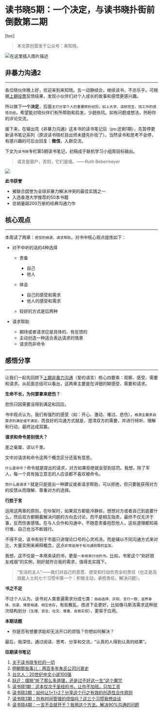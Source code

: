 # 读书晓5期：一个决定，与读书晓扑街前倒数第二期

[toc]

> 本文原创首发于公众号：来知晓。

![在这里插入图片描述](https://img-blog.csdnimg.cn/8a4f04211544470fa246405fb2514c8b.png)

## 非暴力沟通2

----

各位晓伙伴晚上好，欢迎来到来知晓。五一动静结合，继续读书，不亦乐乎。可根据[上期投票](https://mp.weixin.qq.com/s/WJiDRxB-2EVTLpClJGCPYw)反馈结果，发现小伙伴们对个人成长的故事和感悟更感兴趣。

所以做下**一个决定**，后面`主打分享个人的重要转折经历，如上大学、读研究生、找工作的感悟总结`，希望能对晓伙伴们有所帮助和启发，少趟些坑。如有问题或想法，热盼你的评论交流。

接下来，在输出完《非暴力沟通》这本书的读书笔记后（ps:还剩1期），先暂停更新读书笔记系列（原谅读书晓栏目出师未捷先扑街了）。当然读书和思考不会停，有感兴趣的可后台回复：**微信**，入群交流。

下文为`读书晓`专栏第5期读书笔记，初稿成于联机学习小组周目标输出。

> 语言是窗户，否则，它们是墙。——Ruth Bebermeyer

![](https://img.alicdn.com/imgextra/i4/1049653664/O1CN018uONeS1cw9vW83INZ_!!1049653664.jpg)

**此书获誉**

- 被联合国誉为全球非暴力解决冲突的最佳实践之一
- 入选香港大学推荐的50本书籍
- 总销量超200万册的经典沟通力作 

## 核心观点

---

本周读了两章：`感受的根源、请求帮助`，对书中核心观点提炼如下：

- 对不中听的话的4种选择
    - 责备
        - 自己
        - 他人

    - 体会
        - 自己的感受和需求
        - 他人的感受和需求

    - 较好的方式是后两种

- 请求帮助
    - 期待或者请求应是具体的、有反馈的
    - 主动创造一种适合表达请求的情景
    - 请求而非命令

## 感悟分享

---

让我们一起先回顾下[上期非暴力沟通](https://mp.weixin.qq.com/s/WJiDRxB-2EVTLpClJGCPYw)（爱的语言）核心四要素：观察、感受、需要和请求。从前面总结可以看出，这两章主要是在详细的聊感受、需要和请求。

**生命不长，为何要拿来悲伤？**

悲伤只因需要没得到满足和回应。

书中观点认为，我们有强烈的感受（如：开心、激动、难过、悲伤），`根源主要来自需求的满足或不满足。`而良好的沟通方式就是，澄清双方的需要，并进行倾听、理解和行动，最终达成双赢。

**请求和命令差别很大？**

差之毫厘，谬以千里。

文中对请求和命令这两个概念区分还蛮有意思。

`什么是命令？`命令就是提出的请求，对方如果拒绝就会受到惩罚。我想，除了军人，每一个具有独立意志的人应该都不喜欢被命令。

`而什么是请求？`就是只是提出一种建议或者请求帮助，可以拒绝，但只要能获得对方的反馈从而理解、尊重对方的选择。

**行胜于言**

运用这两章的原则，在吵架时，如果双方都能冷静些，想想对方或者自己到底要什么，然后双方都朝着解决问题的方向去讨论，而不是相互指责，最终不仅无济于事，反而伤害感情。在与人合作和沟通中，不随意责备抱怨他人，这些道理都知易行难，自己也当不断践行。

不得不说，该书有别于市面只讲理论口号的心灵鸡汤，而是辅以不同沟通方式来对比，大量实例来阐释概念，这点`非常适用于有沟通刚需的盆友。`

我想，这不仅是一本用来读的书，更是`一本用来行动的书。`比如，书里这个“劝好朋友戒烟”的实例，刚好就符合我的需求，值得去实践下。

> “生活的主人”——我们对自己的意愿、感受和行动负完全的责任（也正是高效能人士的七个习惯中第一个：积极主动，承担责任，解决问题）。

**书之不足**

不过个人认为，该书对人类普遍需求分成七类：`自由选择、庆祝、言行一致、滋养身体、玩耍、情意相通、相互依存`，有些散乱，改进下会更好，比如像马斯洛需求这种层次结构划分（`生理、安全、社交、尊重、自我实现`），更易于应用。

**本期话题**

- 你是否有想要求助却无法开口的烦恼？你想如何解决？

最后，我深信，通过阅读、思考、分享和交流，“认真的人得到认真的结果”。

**往期读书笔记**

1. [关于读书晓专栏的一切](https://mp.weixin.qq.com/s/2xIT35zscSFiuNetSINvYg)
2. [明朝那些事儿：两百多年朱氏公司兴衰史](https://mp.weixin.qq.com/s/eDIuo7Z7khFIAWYe81lgbg)
3. [台北人：20世纪中文小说100强](https://mp.weixin.qq.com/s/frPsrSOXvdI_Pc_7Po0Shg)
4. [跃迁：摆脱“听了那么多道理，还是过不好这一生”这个魔咒](https://mp.weixin.qq.com/s/wO76oQNNrhcaGD55_F_Uog)
5. [读书晓1期：这本仅次于圣经的书，让你不加班，只加工资](https://mp.weixin.qq.com/s/cGfBVX0UmGIiH120_LWXlg)
6. [读书晓2期：如何让1+1>2？分享这个行之有效的创造性合作原则](https://mp.weixin.qq.com/s/Q0i-r6E_41s37g-KI6PT3A?forceh5=1)
7. [读书晓3期：你有时间管理的烦恼吗？这三个习惯我想谈谈](https://mp.weixin.qq.com/s/06iOtOQwtfKXSrF9A88EYA)
8. [读书晓4期：一言不合就开干？我用这个方法，解决90%沟通的问题](https://mp.weixin.qq.com/s/WJiDRxB-2EVTLpClJGCPYw)

